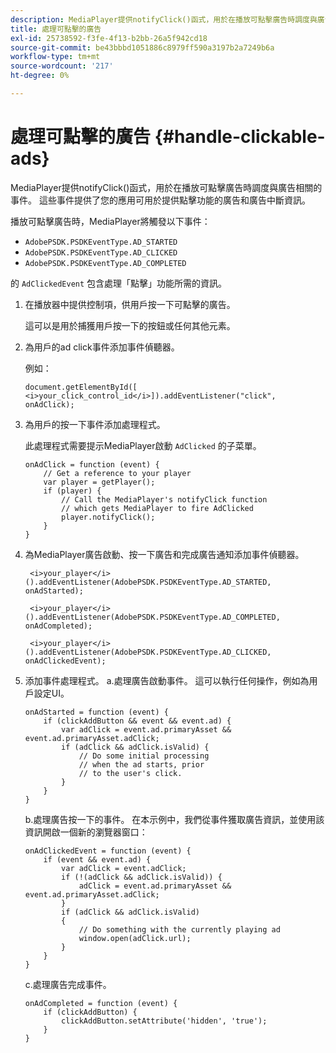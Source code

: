 ```yaml
---
description: MediaPlayer提供notifyClick()函式，用於在播放可點擊廣告時調度與廣告相關的事件。 這些事件提供了您的應用可用於提供點擊功能的廣告和廣告中斷資訊。
title: 處理可點擊的廣告
exl-id: 25738592-f3fe-4f13-b2bb-26a5f942cd18
source-git-commit: be43bbbd1051886c8979ff590a3197b2a7249b6a
workflow-type: tm+mt
source-wordcount: '217'
ht-degree: 0%

---
```


# 處理可點擊的廣告 {#handle-clickable-ads}

MediaPlayer提供notifyClick()函式，用於在播放可點擊廣告時調度與廣告相關的事件。 這些事件提供了您的應用可用於提供點擊功能的廣告和廣告中斷資訊。

播放可點擊廣告時，MediaPlayer將觸發以下事件：

* `AdobePSDK.PSDKEventType.AD_STARTED`
* `AdobePSDK.PSDKEventType.AD_CLICKED`
* `AdobePSDK.PSDKEventType.AD_COMPLETED`

的 `AdClickedEvent` 包含處理「點擊」功能所需的資訊。

1. 在播放器中提供控制項，供用戶按一下可點擊的廣告。

   這可以是用於捕獲用戶按一下的按鈕或任何其他元素。
1. 為用戶的ad click事件添加事件偵聽器。

   例如：

   ```
   document.getElementById([ 
   <i>your_click_control_id</i>]).addEventListener("click", onAdClick);
   ```

1. 為用戶的按一下事件添加處理程式。

   此處理程式需要提示MediaPlayer啟動 `AdClicked` 的子菜單。

   ```
   onAdClick = function (event) { 
       // Get a reference to your player 
       var player = getPlayer(); 
       if (player) { 
           // Call the MediaPlayer's notifyClick function 
           // which gets MediaPlayer to fire AdClicked 
           player.notifyClick(); 
       } 
   } 
   ```

1. 為MediaPlayer廣告啟動、按一下廣告和完成廣告通知添加事件偵聽器。

   ```
    <i>your_player</i>().addEventListener(AdobePSDK.PSDKEventType.AD_STARTED, onAdStarted); 
   
    <i>your_player</i>().addEventListener(AdobePSDK.PSDKEventType.AD_COMPLETED, onAdCompleted);
   
    <i>your_player</i>().addEventListener(AdobePSDK.PSDKEventType.AD_CLICKED, onAdClickedEvent);
   ```

1. 添加事件處理程式。
a.處理廣告啟動事件。
這可以執行任何操作，例如為用戶設定UI。

   ```
   onAdStarted = function (event) { 
       if (clickAddButton && event && event.ad) { 
           var adClick = event.ad.primaryAsset && event.ad.primaryAsset.adClick; 
           if (adClick && adClick.isValid) { 
               // Do some initial processing  
               // when the ad starts, prior 
               // to the user's click. 
           } 
       } 
   }
   ```

   b.處理廣告按一下的事件。
在本示例中，我們從事件獲取廣告資訊，並使用該資訊開啟一個新的瀏覽器窗口：

   ```
   onAdClickedEvent = function (event) { 
       if (event && event.ad) { 
           var adClick = event.adClick; 
           if (!(adClick && adClick.isValid)) { 
               adClick = event.ad.primaryAsset && event.ad.primaryAsset.adClick; 
           } 
           if (adClick && adClick.isValid) 
           { 
               // Do something with the currently playing ad 
               window.open(adClick.url); 
           } 
       } 
   }
   ```

   c.處理廣告完成事件。

   ```
   onAdCompleted = function (event) { 
       if (clickAddButton) { 
           clickAddButton.setAttribute('hidden', 'true'); 
       } 
   }
   ```
